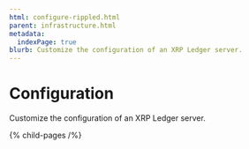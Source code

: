 ```yaml
---
html: configure-rippled.html
parent: infrastructure.html
metadata:
  indexPage: true
blurb: Customize the configuration of an XRP Ledger server.
---
```

# Configuration

Customize the configuration of an XRP Ledger server.


{% child-pages /%}
